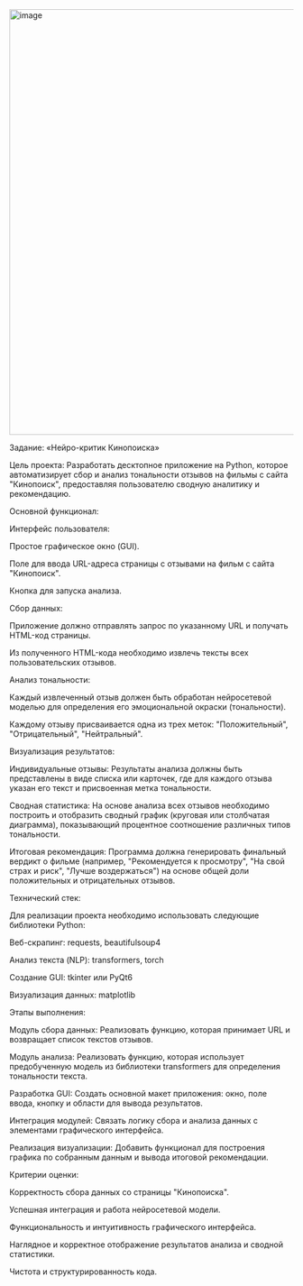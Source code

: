 <img width="1029" height="755" alt="image" src="https://github.com/user-attachments/assets/0b82ff0b-12c6-49fe-9ce2-fc7025573392" />

Задание: «Нейро-критик Кинопоиска»

Цель проекта:
Разработать десктопное приложение на Python, которое автоматизирует сбор и анализ тональности отзывов на фильмы с сайта "Кинопоиск", предоставляя пользователю сводную аналитику и рекомендацию.

Основной функционал:

Интерфейс пользователя:

Простое графическое окно (GUI).

Поле для ввода URL-адреса страницы с отзывами на фильм с сайта "Кинопоиск".

Кнопка для запуска анализа.

Сбор данных:

Приложение должно отправлять запрос по указанному URL и получать HTML-код страницы.

Из полученного HTML-кода необходимо извлечь тексты всех пользовательских отзывов.

Анализ тональности:

Каждый извлеченный отзыв должен быть обработан нейросетевой моделью для определения его эмоциональной окраски (тональности).

Каждому отзыву присваивается одна из трех меток: "Положительный", "Отрицательный", "Нейтральный".

Визуализация результатов:

Индивидуальные отзывы: Результаты анализа должны быть представлены в виде списка или карточек, где для каждого отзыва указан его текст и присвоенная метка тональности.

Сводная статистика: На основе анализа всех отзывов необходимо построить и отобразить сводный график (круговая или столбчатая диаграмма), показывающий процентное соотношение различных типов тональности.

Итоговая рекомендация: Программа должна генерировать финальный вердикт о фильме (например, "Рекомендуется к просмотру", "На свой страх и риск", "Лучше воздержаться") на основе общей доли положительных и отрицательных отзывов.

Технический стек:

Для реализации проекта необходимо использовать следующие библиотеки Python:

Веб-скрапинг: requests, beautifulsoup4

Анализ текста (NLP): transformers, torch

Создание GUI: tkinter или PyQt6

Визуализация данных: matplotlib

Этапы выполнения:

Модуль сбора данных: Реализовать функцию, которая принимает URL и возвращает список текстов отзывов.

Модуль анализа: Реализовать функцию, которая использует предобученную модель из библиотеки transformers для определения тональности текста.

Разработка GUI: Создать основной макет приложения: окно, поле ввода, кнопку и области для вывода результатов.

Интеграция модулей: Связать логику сбора и анализа данных с элементами графического интерфейса.

Реализация визуализации: Добавить функционал для построения графика по собранным данным и вывода итоговой рекомендации.

Критерии оценки:

Корректность сбора данных со страницы "Кинопоиска".

Успешная интеграция и работа нейросетевой модели.

Функциональность и интуитивность графического интерфейса.

Наглядное и корректное отображение результатов анализа и сводной статистики.

Чистота и структурированность кода.
